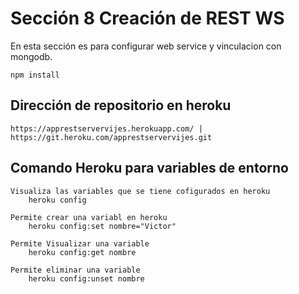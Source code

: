 

# Sección 8 Creación de REST WS

En esta sección es para configurar web service y vinculacion con mongodb.

```
npm install
```

## Dirección de repositorio en heroku

```
https://apprestservervijes.herokuapp.com/ | https://git.heroku.com/apprestservervijes.git
```


## Comando Heroku para variables de entorno
```
Visualiza las variables que se tiene cofigurados en heroku
	heroku config
```
```
Permite crear una variabl en heroku
	heroku config:set nombre="Victor"
```
```
Permite Visualizar una variable
	heroku config:get nombre
```
```
Permite eliminar una variable
	heroku config:unset nombre
```

